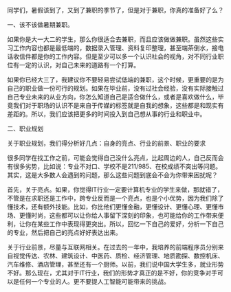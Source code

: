 同学们，暑假该到了，又到了兼职的季节了，但是对于兼职，你真的准备好了么？

一、该不该做暑期兼职。

如果你是大一大二的学生，那么你很适合去兼职，而且应该做做兼职。虽然这些实习工作内容也都是最低端的，数据录入管理、资料复印整理，甚至端茶倒水，接电话收信件都是你的工作内容。但是至少可以多一个认识社会的视角，对不同行业职位有一定的认识，对自己未来的道路有一个打算。

如果你已经大三了，我建议你不要轻易尝试低端的兼职，这个时候，更重要的是为自己的职业做一份可行的规划。如果在毕业前，没有过社会经验，没有实际接触过自己专业未来的从业方向，你怎么知道自己是适合做什么，或者是喜欢做什么，毕竟我们对于职场的认识不是来自于传媒的标签就是自我的想象，这些都是和现实有差距的。所以，我们应该把更多的时间投入到自己想从事的行业和职业中。

二、职业规划

关于职业规划，我们得分析好几点：自身的亮点、行业的前景、职业的要求

很多同学在找工作之前，可能会觉得自己没什么亮点，比起周边的人，自己反而会有很多劣势，比如说：专业不对口、学校不是211/985、在校成绩不突出等问题。其实，这是大多数人会遇到的问题，那么这些问题到底会不会为你带来困扰呢？

首先，关于亮点。如果，你觉得IT行业一定要计算机专业的学生来做，那就错了，不管是在求职还是工作中，跨专业反而是一个亮点，也是个小优势，因为我们除了懂技术，还有额外技能。比如，你比他们更懂金融，更懂设计、更懂心理、更懂市场、更懂时尚，这些都可以让你给人事留下深刻的印象，也可能给你的工作带来便利，让你在某些工作中表现得更突出。所以，回忆一下自己的爱好，分析一下自己的专业，然后把自己的亮点好好表达出来。

关于行业前景，尽量与互联网相关。在过去的一年中，我培养的前端程序员分别来自视觉传达、农林、建筑设计、中医药、质检、经济管理、地质勘探、数控机床、汽车维修、酒店管理，甚至还有一个厨师。以前，我们说中国大学生多，就业形势不好。那么现在，尤其对于IT行业，我们的形势才真正的是不好，你的竞争对手可以是任何一个专业的人。更不要提人工智能可能带来的挑战。